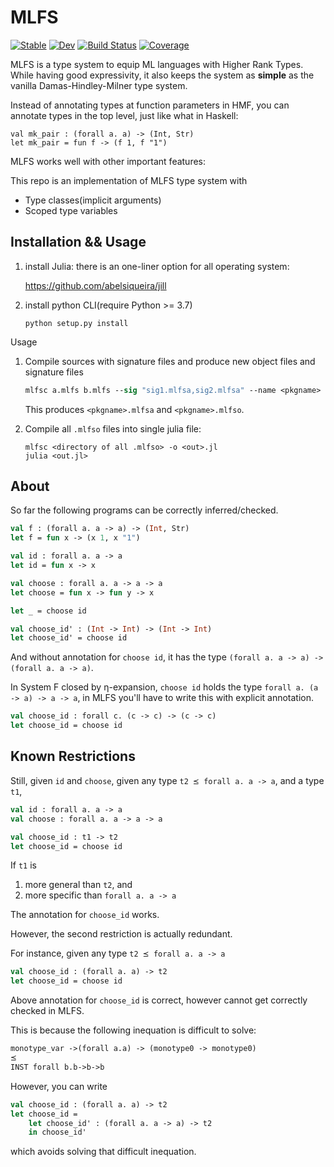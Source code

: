 # MLFS

[![Stable](https://img.shields.io/badge/docs-stable-blue.svg)](https://thautwarm.github.io/MLFS.jl/stable)
[![Dev](https://img.shields.io/badge/docs-dev-blue.svg)](https://thautwarm.github.io/MLFS.jl/dev)
[![Build Status](https://travis-ci.com/thautwarm/MLFS.jl.svg?branch=master)](https://travis-ci.com/thautwarm/MLFS.jl)
[![Coverage](https://codecov.io/gh/thautwarm/MLFS.jl/branch/master/graph/badge.svg)](https://codecov.io/gh/thautwarm/MLFS.jl)

MLFS is a type system to equip ML languages with Higher Rank Types. While having good expressivity, it also keeps the system as **simple** as the vanilla Damas-Hindley-Milner type system.

Instead of annotating types at function parameters in HMF, you can annotate types in the top level, just like what in Haskell:
```
val mk_pair : (forall a. a) -> (Int, Str)
let mk_pair = fun f -> (f 1, f "1")
```

MLFS works well with other important features:

This repo is an implementation of MLFS type system with

- Type classes(implicit arguments)
- Scoped type variables

## Installation && Usage

1. install Julia: there is an one-liner option for all operating system:

    https://github.com/abelsiqueira/jill


2. install python CLI(require Python >= 3.7)

    ```
    python setup.py install
    ```

Usage

1. Compile sources with signature files and produce new object files and signature files

    ```ocaml
    mlfsc a.mlfs b.mlfs --sig "sig1.mlfsa,sig2.mlfsa" --name <pkgname>
    ```

    This produces `<pkgname>.mlfsa` and `<pkgname>.mlfso`.

2. Compile all `.mlfso` files into single julia file:

    ```
    mlfsc <directory of all .mlfso> -o <out>.jl
    julia <out.jl>
    ```

## About

So far the following programs can be correctly inferred/checked.

```ocaml
val f : (forall a. a -> a) -> (Int, Str)
let f = fun x -> (x 1, x "1")

val id : forall a. a -> a
let id = fun x -> x

val choose : forall a. a -> a -> a
let choose = fun x -> fun y -> x

let _ = choose id

val choose_id' : (Int -> Int) -> (Int -> Int)
let choose_id' = choose id
```

And without annotation for `choose id`, it has the type `(forall a. a -> a) -> (forall a. a -> a)`.

In System F closed by η-expansion, `choose id` holds the type `forall a. (a -> a) -> a -> a`,
in MLFS you'll have to write this with explicit annotation.

```ocaml
val choose_id : forall c. (c -> c) -> (c -> c)
let choose_id = choose id
```


## Known Restrictions

Still, given `id` and `choose`, 
given any type `t2 ⪯ forall a. a -> a`,
and a type `t1`,

```ocaml 
val id : forall a. a -> a
val choose : forall a. a -> a -> a

val choose_id : t1 -> t2
let choose_id = choose id
```

If `t1` is 
1. more general than `t2`, and
2. more specific than `forall a. a -> a`

The annotation for `choose_id` works.

However, the second restriction is actually redundant.

For instance, given any type `t2 ⪯ forall a. a -> a`

```ocaml
val choose_id : (forall a. a) -> t2
let choose_id = choose id
```

Above annotation for `choose_id` is correct, however cannot get correctly checked in MLFS.

This is because the following inequation is difficult to solve:

```ocaml
monotype_var ->(forall a.a) -> (monotype0 -> monotype0) 
⪯
INST forall b.b->b->b
```

However, you can write 

```ocaml
val choose_id : (forall a. a) -> t2
let choose_id =
    let choose_id' : (forall a. a -> a) -> t2
    in choose_id'
```

which avoids solving that difficult inequation.

